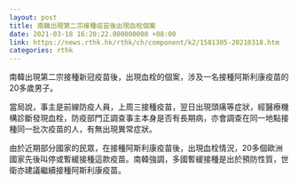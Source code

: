 ```yaml
---
layout: post
title: 南韓出現第二宗接種疫苗後出現血栓個案
date: 2021-03-18 16:20:22.000000000 +08:00
link: https://news.rthk.hk/rthk/ch/component/k2/1581305-20210318.htm
categories: rthk
---
```


南韓出現第二宗接種新冠疫苗後，出現血栓的個案，涉及一名接種阿斯利康疫苗的20多歲男子。

當局說，事主是前線防疫人員，上周三接種疫苗，翌日出現頭痛等症狀，經醫療機構診斷發現血栓，防疫部門正調查事主本身是否有長期病，亦會調查在同一地點接種同一批次疫苗的人，有無出現異常症狀。

由於近期部分國家的民眾，在接種阿斯利康疫苗後，出現血栓情況，20多個歐洲國家先後叫停或暫緩接種這款疫苗。南韓強調，多國暫緩接種是出於預防性質，世衛亦建議繼續接種阿斯利康疫苗。
